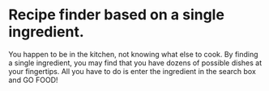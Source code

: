 # Recipe finder based on a single ingredient.

You happen to be in the kitchen, not knowing what else to cook. By finding a single ingredient, you may find that you have dozens of possible dishes at your fingertips. All you have to do is enter the ingredient in the search box and GO FOOD!
